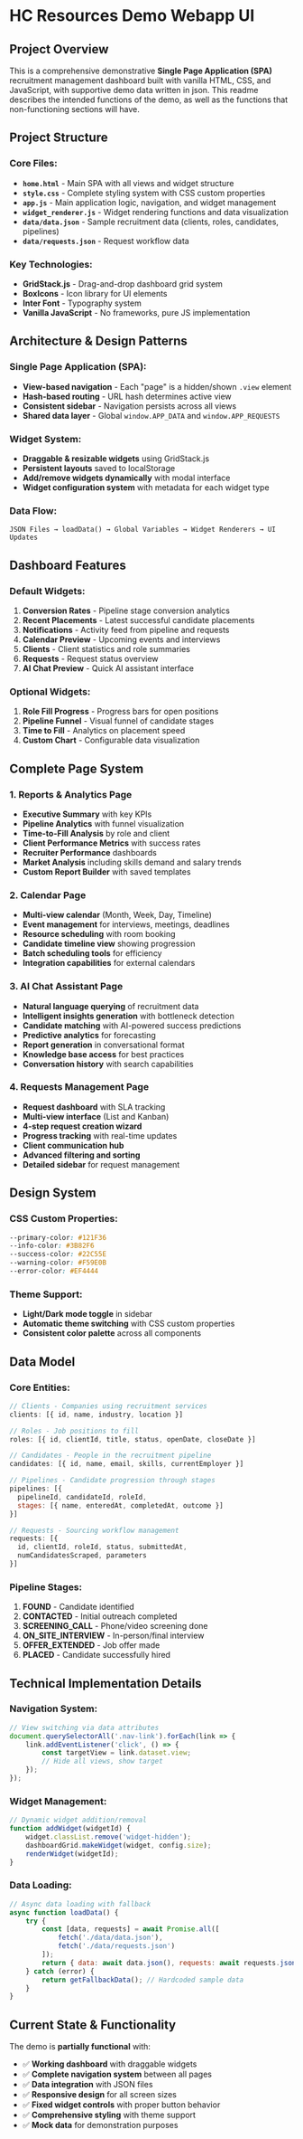 # HC Resources Demo Webapp UI

## **Project Overview**

This is a comprehensive demonstrative **Single Page Application (SPA)** recruitment management dashboard built with vanilla HTML, CSS, and JavaScript, with supportive demo data written in json.
This readme describes the intended functions of the demo, as well as the functions that non-functioning sections will have.

## **Project Structure**

### **Core Files:**
- **`home.html`** - Main SPA with all views and widget structure
- **`style.css`** - Complete styling system with CSS custom properties
- **`app.js`** - Main application logic, navigation, and widget management
- **`widget_renderer.js`** - Widget rendering functions and data visualization
- **`data/data.json`** - Sample recruitment data (clients, roles, candidates, pipelines)
- **`data/requests.json`** - Request workflow data

### **Key Technologies:**
- **GridStack.js** - Drag-and-drop dashboard grid system
- **BoxIcons** - Icon library for UI elements
- **Inter Font** - Typography system
- **Vanilla JavaScript** - No frameworks, pure JS implementation

## **Architecture & Design Patterns**

### **Single Page Application (SPA):**
- **View-based navigation** - Each "page" is a hidden/shown `.view` element
- **Hash-based routing** - URL hash determines active view
- **Consistent sidebar** - Navigation persists across all views
- **Shared data layer** - Global `window.APP_DATA` and `window.APP_REQUESTS`

### **Widget System:**
- **Draggable & resizable widgets** using GridStack.js
- **Persistent layouts** saved to localStorage
- **Add/remove widgets dynamically** with modal interface
- **Widget configuration system** with metadata for each widget type

### **Data Flow:**
```
JSON Files → loadData() → Global Variables → Widget Renderers → UI Updates
```

## **Dashboard Features**

### **Default Widgets:**
1. **Conversion Rates** - Pipeline stage conversion analytics
2. **Recent Placements** - Latest successful candidate placements
3. **Notifications** - Activity feed from pipeline and requests
4. **Calendar Preview** - Upcoming events and interviews
5. **Clients** - Client statistics and role summaries
6. **Requests** - Request status overview
7. **AI Chat Preview** - Quick AI assistant interface

### **Optional Widgets:**
1. **Role Fill Progress** - Progress bars for open positions
2. **Pipeline Funnel** - Visual funnel of candidate stages
3. **Time to Fill** - Analytics on placement speed
4. **Custom Chart** - Configurable data visualization

## **Complete Page System**

### **1. Reports & Analytics Page**
- **Executive Summary** with key KPIs
- **Pipeline Analytics** with funnel visualization
- **Time-to-Fill Analysis** by role and client
- **Client Performance Metrics** with success rates
- **Recruiter Performance** dashboards
- **Market Analysis** including skills demand and salary trends
- **Custom Report Builder** with saved templates

### **2. Calendar Page**
- **Multi-view calendar** (Month, Week, Day, Timeline)
- **Event management** for interviews, meetings, deadlines
- **Resource scheduling** with room booking
- **Candidate timeline view** showing progression
- **Batch scheduling tools** for efficiency
- **Integration capabilities** for external calendars

### **3. AI Chat Assistant Page**
- **Natural language querying** of recruitment data
- **Intelligent insights generation** with bottleneck detection
- **Candidate matching** with AI-powered success predictions
- **Predictive analytics** for forecasting
- **Report generation** in conversational format
- **Knowledge base access** for best practices
- **Conversation history** with search capabilities

### **4. Requests Management Page**
- **Request dashboard** with SLA tracking
- **Multi-view interface** (List and Kanban)
- **4-step request creation wizard**
- **Progress tracking** with real-time updates
- **Client communication hub**
- **Advanced filtering and sorting**
- **Detailed sidebar** for request management

## **Design System**

### **CSS Custom Properties:**
```css
--primary-color: #121F36
--info-color: #3B82F6
--success-color: #22C55E
--warning-color: #F59E0B
--error-color: #EF4444
```

### **Theme Support:**
- **Light/Dark mode toggle** in sidebar
- **Automatic theme switching** with CSS custom properties
- **Consistent color palette** across all components

## **Data Model**

### **Core Entities:**
```javascript
// Clients - Companies using recruitment services
clients: [{ id, name, industry, location }]

// Roles - Job positions to fill
roles: [{ id, clientId, title, status, openDate, closeDate }]

// Candidates - People in the recruitment pipeline
candidates: [{ id, name, email, skills, currentEmployer }]

// Pipelines - Candidate progression through stages
pipelines: [{ 
  pipelineId, candidateId, roleId,
  stages: [{ name, enteredAt, completedAt, outcome }]
}]

// Requests - Sourcing workflow management
requests: [{ 
  id, clientId, roleId, status, submittedAt,
  numCandidatesScraped, parameters
}]
```

### **Pipeline Stages:**
1. **FOUND** - Candidate identified
2. **CONTACTED** - Initial outreach completed
3. **SCREENING_CALL** - Phone/video screening done
4. **ON_SITE_INTERVIEW** - In-person/final interview
5. **OFFER_EXTENDED** - Job offer made
6. **PLACED** - Candidate successfully hired

## **Technical Implementation Details**

### **Navigation System:**
```javascript
// View switching via data attributes
document.querySelectorAll('.nav-link').forEach(link => {
    link.addEventListener('click', () => {
        const targetView = link.dataset.view;
        // Hide all views, show target
    });
});
```

### **Widget Management:**
```javascript
// Dynamic widget addition/removal
function addWidget(widgetId) {
    widget.classList.remove('widget-hidden');
    dashboardGrid.makeWidget(widget, config.size);
    renderWidget(widgetId);
}
```

### **Data Loading:**
```javascript
// Async data loading with fallback
async function loadData() {
    try {
        const [data, requests] = await Promise.all([
            fetch('./data/data.json'),
            fetch('./data/requests.json')
        ]);
        return { data: await data.json(), requests: await requests.json() };
    } catch (error) {
        return getFallbackData(); // Hardcoded sample data
    }
}
```

## **Current State & Functionality**

The demo is **partially functional** with:
- ✅ **Working dashboard** with draggable widgets
- ✅ **Complete navigation system** between all pages
- ✅ **Data integration** with JSON files
- ✅ **Responsive design** for all screen sizes
- ✅ **Fixed widget controls** with proper button behavior
- ✅ **Comprehensive styling** with theme support
- ✅ **Mock data** for demonstration purposes
